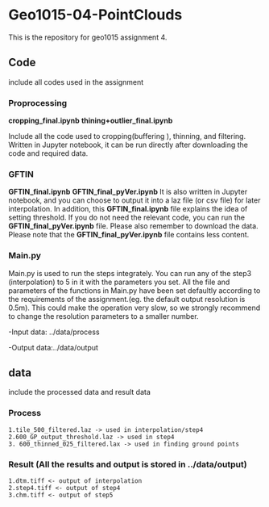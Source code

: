 # Geo1015-04-PointClouds
This is the repository for geo1015 assignment 4.
## Code 
include all codes used in the assignment
### Proprocessing
**cropping_final.ipynb**
**thining+outlier_final.ipynb**

Include all the code used to cropping(buffering ), thinning, and filtering. 
Written in Jupyter notebook, it can be run directly after downloading the code and required data.
### GFTIN
**GFTIN_final.ipynb**
**GFTIN_final_pyVer.ipynb**
It is also written in Jupyter notebook, and you can choose to output it into a laz file (or csv file) for later interpolation.
In addition, this **GFTIN_final.ipynb** file explains the idea of ​​setting threshold. If you do not need the relevant code, you can run the **GFTIN_final_pyVer.ipynb** file. Please also remember to download the data. Please note that the **GFTIN_final_pyVer.ipynb** file contains less content.

### Main.py
Main.py is used to run the steps integrately.
You can run any of the step3 (interpolation) to 5 in it with the parameters you set.
All the file and parameters of the functions in Main.py have been set defaultly according to the requirements of the assignment.(eg. the default output resolution is 0.5m).
This could make the operation very slow, so we strongly recommend to change the resolution parameters to a smaller number.

-Input data: ../data/process

-Output data:../data/output
## data
  include the processed data and result data 
### Process
    1.tile_500_filtered.laz -> used in interpolation/step4
    2.600_GP_output_threshold.laz -> used in step4
    3. 600_thinned_025_filtered.lax -> used in finding ground points
### Result (All the results and output is stored in ../data/output)
    1.dtm.tiff <- output of interpolation
    2.step4.tiff <- output of step4
    3.chm.tiff <- output of step5
